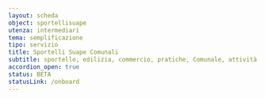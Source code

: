 ```yaml
---
layout: scheda
object: sportellisuape
utenza: intermediari
tema: semplificazione
tipo: servizio
title: Sportelli Suape Comunali
subtitle: sportello, edilizia, commercio, pratiche, Comunale, attività produttive 
accordion_open: true
status: BETA
statusLink: /onboard
---
```

